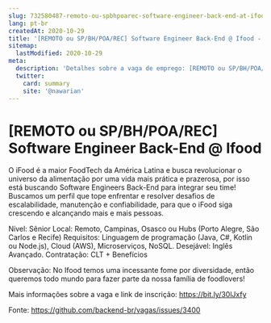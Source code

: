 ```yaml
---
slug: 732580487-remoto-ou-spbhpoarec-software-engineer-back-end-at-ifood
lang: pt-br
createdAt: 2020-10-29
title: '[REMOTO ou SP/BH/POA/REC] Software Engineer Back-End @ Ifood - Vaga de Emprego'
sitemap:
  lastModified: 2020-10-29
meta:
  description: 'Detalhes sobre a vaga de emprego: [REMOTO ou SP/BH/POA/REC] Software Engineer Back-End @ Ifood'
  twitter:
    card: summary
    site: '@nawarian'
---
```


# [REMOTO ou SP/BH/POA/REC] Software Engineer Back-End @ Ifood

O iFood é a maior FoodTech da América Latina e busca revolucionar o universo da alimentação por uma vida mais prática e prazerosa, por isso está buscando Software Engineers Back-End para integrar seu time! Buscamos um perfil que tope enfrentar e resolver desafios de escalabilidade, manutenção e confiabilidade, para que o iFood siga crescendo e alcançando mais e mais pessoas.

Nível: Sênior
Local: Remoto, Campinas, Osasco ou Hubs (Porto Alegre, São Carlos e Recife)
Requisitos: Linguagem de programação (Java, C#, Kotlin ou Node.js), Cloud (AWS), Microserviços, NoSQL.
Desejável: Inglês Avançado.
Contratação: CLT + Benefícios

Observação: No Ifood temos uma incessante fome por diversidade, então queremos todo mundo para fazer parte da nossa família de foodlovers!

Mais informações sobre a vaga e link de inscrição: https://bit.ly/30lJxfy

Fonte: https://github.com/backend-br/vagas/issues/3400